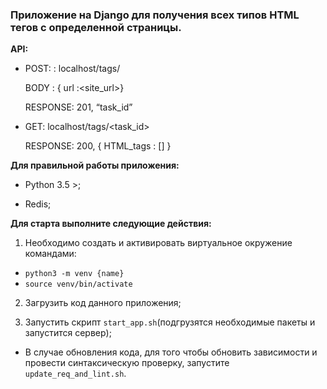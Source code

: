 
###  Приложение на Django для получения всех типов HTML тегов с определенной страницы.

**API:**

- POST: : localhost/tags/

    BODY : { url :<site_url>}

    RESPONSE: 201, “task_id”

- GET: localhost/tags/<task_id>

    RESPONSE: 200, { HTML_tags : [] }


**Для правильной работы приложения:**

- Python 3.5 >;

- Redis;

**Для старта выполните следующие действия:**

1. Необходимо создать и активировать виртуальное окружение командами:
 - `python3 -m venv {name}`
 - `source venv/bin/activate`

2. Загрузить код данного приложения;

3. Запустить скрипт `start_app.sh`(подгрузятся необходимые пакеты и запустится сервер);

- В случае обновления кода, для того чтобы обновить зависимости и провести синтаксическую проверку, запустите `update_req_and_lint.sh`.